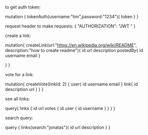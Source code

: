 to get auth token:

mutation {
  tokenAuth(username:"tim",password:"1234"){
    token
  }
}

request header to make requests:
{
  "AUTHORIZATION": "JWT <token>"
}


create a link:

mutation{
  createLink(url:"https://en.wikipedia.org/wiki/README", description:"how to create readme"){
    id
    url
    description
    postedBy{
      id
      username
      email
    }
    
  }
}

vote for a link:

mutation{
  createVote(linkId: 2) {
    user{
      id
      username
      email
    }
    link{
      id
      description
      url
    }
  }
}

see all links:

query{
  links {
    id
    url
    votes {
      id
      user {
        id
        username
      }
    }
  }
}

search query:

query {
  links(search:"jonatas"){
    id
    url
    description
  }
}